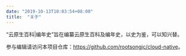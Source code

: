 ```yaml
---
date: "2019-10-13T10:03:54+08:00"
title:  "关于"
---
```


“云原生百科|编年史”旨在编纂云原生百科及编年史，以史为鉴，可以知兴替。

参与编辑请访问本项目仓库：<https://github.com/rootsongjc/cloud-native>。